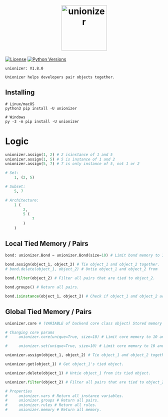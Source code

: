 <h1 align="center">
  <a href="https://i.ibb.co/MnW0Y8M/360-F-133480376-PWls-Z1-Bdr2-SVn-TRpb8j-Ct-Y59-Cy-EBdo-Ut-modified.png"><img src="https://i.ibb.co/MnW0Y8M/360-F-133480376-PWls-Z1-Bdr2-SVn-TRpb8j-Ct-Y59-Cy-EBdo-Ut-modified.png" alt="unionizer" border="0" width="145"></a>
</h1>


[![License](https://img.shields.io/badge/license-MIT-blue.svg)](https://github.com/aws/mit-0/blob/master/MIT-0)
[![Python Versions](https://img.shields.io/badge/python-3.7%20|%203.8%20|%203.9%20|%203.10%20|%203.11%20|%203.12%20-blue)](https://www.python.org/downloads/)

```
unionizer: V1.8.0

Unionizer helps developers pair objects together.
```

## Installing
```shell
# Linux/macOS
python3 pip install -U unionizer

# Windows
py -3 -m pip install -U unionizer
```

# Logic
```python
unionizer.assign(1, 2) # 2 isinstance of 1 and 5
unionizer.assign(1, 5) # 5 is instance of 1 and 2
unionizer.assign(5, 7) # 7 is only instance of 5, not 1 or 2

# Set:
    1, (2, 5)

# Subset:
    5, 7

# Architecture:
    1 (
        2, 
        5 (
            7
        )
    )
```

## Local Tied Memory / Pairs
```python
bond: unionizer.Bond = unionizer.Bond(size=10) # Limit bond memory to 10.

bond.assign(object_1, object_2) # Tie object_1 and object_2 together.
# bond.delete(object_1, object_2) # Untie object_1 and object_2 from
    
bond.filter(object_2) # Filter all pairs that are tied to object_2.

bond.groups() # Return all pairs.

bond.isinstance(object_1, object_2) # Check if object_1 and object_2 are paired.
```

## Global Tied Memory / Pairs
```python
unionizer.core # (VARIABLE of backend core class object) Stored memory with no size limit unless changed

# Changing core params
#     unionizer.core(unique=True, size=10) # Limit core memory to 10 and make all keys be instance variables.

#     unionizer.set(unique=True, size=10) # Limit core memory to 10 and make all keys be instance variables.

unionizer.assign(object_1, object_2) # Tie object_1 and object_2 together.

unionizer.get(object_1) # Get object_1's tied object.

unionizer.delete(object_1) # Untie object_1 from its tied object.

unionizer.filter(object_2) # Filter all pairs that are tied to object_2.

# Properties
#     unionizer.vars # Return all instance variables.
#     unionizer.groups # Return all pairs.
#     unionizer.rules # Return all rules.
#     unionizer.memory # Return all memory.
```